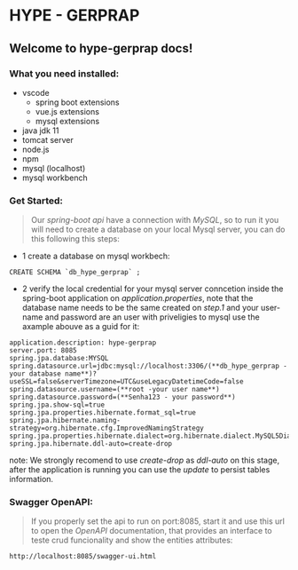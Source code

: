 # HYPE - GERPRAP
## Welcome to hype-gerprap docs!

### What you need installed:
- vscode
    - spring boot extensions
    - vue.js extensions
    - mysql extensions
- java jdk 11
- tomcat server
- node.js
- npm
- mysql (localhost)
- mysql workbench


### Get Started:

> Our *spring-boot api* have a connection with *MySQL*, so to run it you will need to create a database on your local Mysql server, you can do this following this steps:

- 1 create a database on mysql workbech:

```
CREATE SCHEMA `db_hype_gerprap` ;
```

- 2 verify the local credential for your mysql server conncetion inside the spring-boot application on *application.properties*, note that the database name needs to be the same created on *step.1* and your user-name and password are an user with priveligies to mysql use the axample abouve as a guid for it:

```
application.description: hype-gerprap
server.port: 8085
spring.jpa.database:MYSQL
spring.datasource.url=jdbc:mysql://localhost:3306/(**db_hype_gerprap - your database name**)?useSSL=false&serverTimezone=UTC&useLegacyDatetimeCode=false
spring.datasource.username=(**root -your user name**)
spring.datasource.password=(**Senha123 - your password**)
spring.jpa.show-sql=true
spring.jpa.properties.hibernate.format_sql=true
spring.jpa.hibernate.naming-strategy=org.hibernate.cfg.ImprovedNamingStrategy
spring.jpa.properties.hibernate.dialect=org.hibernate.dialect.MySQL5Dialect
spring.jpa.hibernate.ddl-auto=create-drop
```

note: We strongly recomend to use *create-drop* as *ddl-auto* on this stage, after the application is running you can use the *update* to persist tables information.

### Swagger OpenAPI:
> If you properly set the api to run on port:8085, start it and use this url to open the *OpenAPI* documentation, that provides an interface to teste crud funcionality and show the entities attributes:

```
http://localhost:8085/swagger-ui.html
```